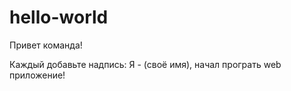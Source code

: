 # hello-world

Привет команда!

Каждый добавьте надпись:
Я - (своё имя), начал програть web приложение!
